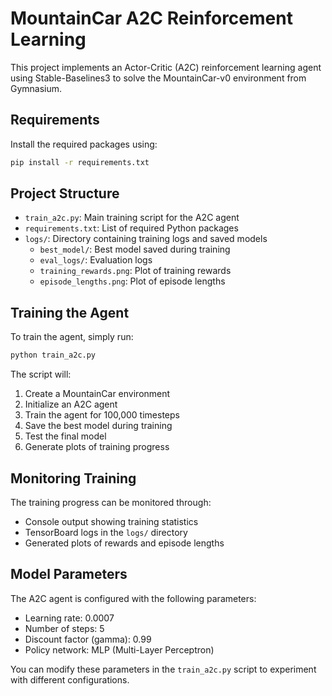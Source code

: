 # MountainCar A2C Reinforcement Learning

This project implements an Actor-Critic (A2C) reinforcement learning agent using Stable-Baselines3 to solve the MountainCar-v0 environment from Gymnasium.

## Requirements

Install the required packages using:
```bash
pip install -r requirements.txt
```

## Project Structure

- `train_a2c.py`: Main training script for the A2C agent
- `requirements.txt`: List of required Python packages
- `logs/`: Directory containing training logs and saved models
  - `best_model/`: Best model saved during training
  - `eval_logs/`: Evaluation logs
  - `training_rewards.png`: Plot of training rewards
  - `episode_lengths.png`: Plot of episode lengths

## Training the Agent

To train the agent, simply run:
```bash
python train_a2c.py
```

The script will:
1. Create a MountainCar environment
2. Initialize an A2C agent
3. Train the agent for 100,000 timesteps
4. Save the best model during training
5. Test the final model
6. Generate plots of training progress

## Monitoring Training

The training progress can be monitored through:
- Console output showing training statistics
- TensorBoard logs in the `logs/` directory
- Generated plots of rewards and episode lengths

## Model Parameters

The A2C agent is configured with the following parameters:
- Learning rate: 0.0007
- Number of steps: 5
- Discount factor (gamma): 0.99
- Policy network: MLP (Multi-Layer Perceptron)

You can modify these parameters in the `train_a2c.py` script to experiment with different configurations. 